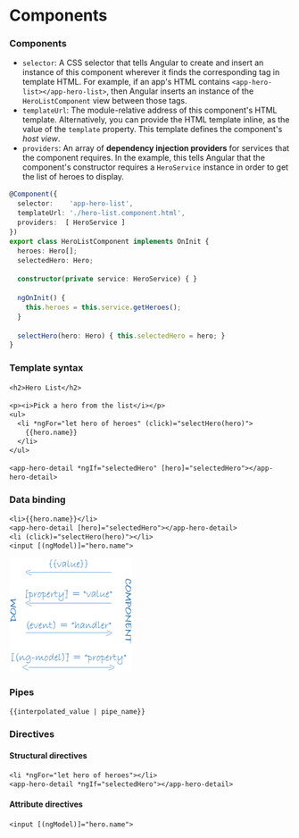 # Components

### Components

* `selector`: A CSS selector that tells Angular to create and insert an instance of this component wherever it finds the corresponding tag in template HTML. For example, if an app's HTML contains `<app-hero-list></app-hero-list>`, then Angular inserts an instance of the `HeroListComponent` view between those tags.
* `templateUrl`: The module-relative address of this component's HTML template. Alternatively, you can provide the HTML template inline, as the value of the `template` property. This template defines the component's _host view_.
* `providers`: An array of **dependency injection providers** for services that the component requires. In the example, this tells Angular that the component's constructor requires a `HeroService` instance in order to get the list of heroes to display.

```typescript
@Component({
  selector:    'app-hero-list',
  templateUrl: './hero-list.component.html',
  providers:  [ HeroService ]
})
export class HeroListComponent implements OnInit {
  heroes: Hero[];
  selectedHero: Hero;

  constructor(private service: HeroService) { }

  ngOnInit() {
    this.heroes = this.service.getHeroes();
  }

  selectHero(hero: Hero) { this.selectedHero = hero; }
}
```

### Template syntax

```markup
<h2>Hero List</h2>

<p><i>Pick a hero from the list</i></p>
<ul>
  <li *ngFor="let hero of heroes" (click)="selectHero(hero)">
    {{hero.name}}
  </li>
</ul>

<app-hero-detail *ngIf="selectedHero" [hero]="selectedHero"></app-hero-detail>
```

### Data binding

```markup
<li>{{hero.name}}</li>
<app-hero-detail [hero]="selectedHero"></app-hero-detail>
<li (click)="selectHero(hero)"></li>
<input [(ngModel)]="hero.name">
```

![Data binding](../.gitbook/assets/image%20%2835%29.png)

### Pipes

```markup
{{interpolated_value | pipe_name}}
```

### Directives

#### **Structural directives**

```markup
<li *ngFor="let hero of heroes"></li>
<app-hero-detail *ngIf="selectedHero"></app-hero-detail>
```

#### **Attribute directives**

```markup
<input [(ngModel)]="hero.name">
```

